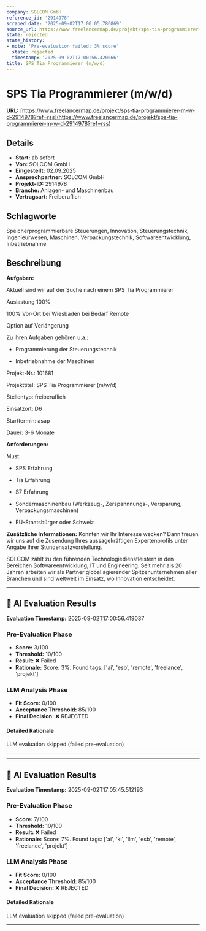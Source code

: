 ```yaml
---
company: SOLCOM GmbH
reference_id: '2914978'
scraped_date: '2025-09-02T17:00:05.780869'
source_url: https://www.freelancermap.de/projekt/sps-tia-programmierer-m-w-d-2914978?ref=rss
state: rejected
state_history:
- note: 'Pre-evaluation failed: 3% score'
  state: rejected
  timestamp: '2025-09-02T17:00:56.420666'
title: SPS Tia Programmierer (m/w/d)
---
```



# SPS Tia Programmierer (m/w/d)
**URL:** [https://www.freelancermap.de/projekt/sps-tia-programmierer-m-w-d-2914978?ref=rss](https://www.freelancermap.de/projekt/sps-tia-programmierer-m-w-d-2914978?ref=rss)
## Details
- **Start:** ab sofort
- **Von:** SOLCOM GmbH
- **Eingestellt:** 02.09.2025
- **Ansprechpartner:** SOLCOM GmbH
- **Projekt-ID:** 2914978
- **Branche:** Anlagen- und Maschinenbau
- **Vertragsart:** Freiberuflich

## Schlagworte
Speicherprogrammierbare Steuerungen, Innovation, Steuerungstechnik, Ingenieurwesen, Maschinen, Verpackungstechnik, Softwareentwicklung, Inbetriebnahme

## Beschreibung
**Aufgaben:**

Aktuell sind wir auf der Suche nach einem SPS Tia Programmierer

Auslastung 100%

100% Vor-Ort bei Wiesbaden bei Bedarf Remote

Option auf Verlängerung

Zu ihren Aufgaben gehören u.a.:

+ Programmierung der Steuerungstechnik

+ Inbetriebnahme der Maschinen

Projekt-Nr.:
101681

Projekttitel:
SPS Tia Programmierer (m/w/d)

Stellentyp:
freiberuflich

Einsatzort:
D6

Starttermin:
asap

Dauer:
3-6 Monate

**Anforderungen:**

Must:

+ SPS Erfahrung

+ Tia Erfahrung

+ S7 Erfahrung

+ Sondermaschinenbau (Werkzeug-, Zerspannnungs-, Versparung, Verpackungsmaschinen)

+ EU-Staatsbürger oder Schweiz

**Zusätzliche Informationen:**
Konnten wir Ihr Interesse wecken? Dann freuen wir uns auf die Zusendung Ihres aussagekräftigen Expertenprofils unter Angabe Ihrer Stundensatzvorstellung.

SOLCOM zählt zu den führenden Technologiedienstleistern in den Bereichen Softwareentwicklung, IT und Engineering. Seit mehr als 20 Jahren arbeiten wir als Partner global agierender Spitzenunternehmen aller Branchen und sind weltweit im Einsatz, wo Innovation entscheidet.

---

## 🤖 AI Evaluation Results

**Evaluation Timestamp:** 2025-09-02T17:00:56.419037

### Pre-Evaluation Phase
- **Score:** 3/100
- **Threshold:** 10/100
- **Result:** ❌ Failed
- **Rationale:** Score: 3%. Found tags: ['ai', 'esb', 'remote', 'freelance', 'projekt']

### LLM Analysis Phase
- **Fit Score:** 0/100
- **Acceptance Threshold:** 85/100
- **Final Decision:** ❌ REJECTED

#### Detailed Rationale
LLM evaluation skipped (failed pre-evaluation)

---


---

## 🤖 AI Evaluation Results

**Evaluation Timestamp:** 2025-09-02T17:05:45.512193

### Pre-Evaluation Phase
- **Score:** 7/100
- **Threshold:** 10/100
- **Result:** ❌ Failed
- **Rationale:** Score: 7%. Found tags: ['ai', 'ki', 'llm', 'esb', 'remote', 'freelance', 'projekt']

### LLM Analysis Phase
- **Fit Score:** 0/100
- **Acceptance Threshold:** 85/100
- **Final Decision:** ❌ REJECTED

#### Detailed Rationale
LLM evaluation skipped (failed pre-evaluation)

---
